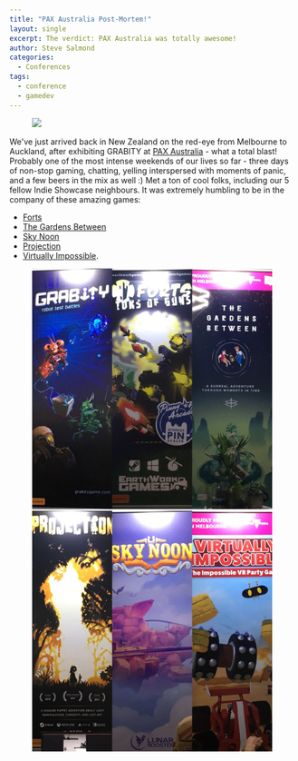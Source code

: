 ```yaml
---
title: "PAX Australia Post-Mortem!"
layout: single
excerpt: The verdict: PAX Australia was totally awesome!
author: Steve Salmond
categories:
  - Conferences
tags:
  - conference
  - gamedev
---
```


<figure>
    <a href="http://aus.paxsite.com/indie"><img src="http://hw1.pa-cdn.com/pax/shared-assets/img/logo_pax_aus.svg"></a>
</figure>

We've just arrived back in New Zealand on the red-eye from Melbourne to Auckland, after exhibiting GRABITY at [PAX Australia](http://aus.paxsite.com/indie) - what a total blast!  Probably one of the most intense weekends of our lives so far - three days of non-stop gaming, chatting, yelling interspersed with moments of panic, and a few beers in the mix as well :)  Met a ton of cool folks, including our 5 fellow Indie Showcase neighbours.  It was extremely humbling to be in the company of these amazing games:

- [Forts](http://store.steampowered.com/app/410900/Forts/)
- [The Gardens Between](http://thevoxelagents.com/gardensbetween/)
- [Sky Noon](http://store.steampowered.com/app/569530/Sky_Noon/)
- [Projection](http://www.shadowplaystudios.com/)
- [Virtually Impossible](http://store.steampowered.com/app/621780/Virtually_Impossible/).

<figure class="half">
    <a href="/assets/images/paxaus/PaxAusIndieShowcaseBanners01.jpg"><img src="/assets/images/paxaus/PaxAusIndieShowcaseBanners01.jpg"></a>
    <a href="/assets/images/paxaus/PaxAusIndieShowcaseBanners02.jpg"><img src="/assets/images/paxaus/PaxAusIndieShowcaseBanners02.jpg"></a>
</figure>


<!--
## Preparations

About six weeks out from PAX, we decided that demoing on a laptop was not going to cut it, and 

## Day 0 - Arrival

We arrived in Melbourne late at night after a cramped Jetstar flight and a near-disaster with visas (Mo and his Mum both have German passports, and we didn't realize they needed to obtain travel visas to enter Australia.)  We were also pretty worried about taking our demo rig as carry-on luggage as it's quite heavy, but everything worked out fine in that department, luckily!

## Day 1 - Setup
-->



